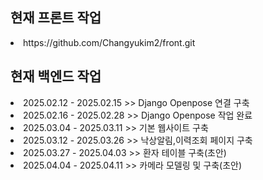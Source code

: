<h2> 현재 프론트 작업</h2>
<li>https://github.com/Changyukim2/front.git</li>

<h2> 현재 백엔드 작업</h2>
<li>2025.02.12 - 2025.02.15 >> Django Openpose 연결 구축</li>
<li>2025.02.16 - 2025.02.28 >> Django Openpose 작업 완료</li>
<li>2025.03.04 - 2025.03.11 >> 기본 웹사이트 구축</li>
<li>2025.03.12 - 2025.03.26 >> 낙상알림,이력조회 페이지 구축</li>
<li>2025.03.27 - 2025.04.03 >> 환자 테이블 구축(초안)</li>
<li>2025.04.04 - 2025.04.11 >> 카메라 모델링 및 구축(초안)</li>
